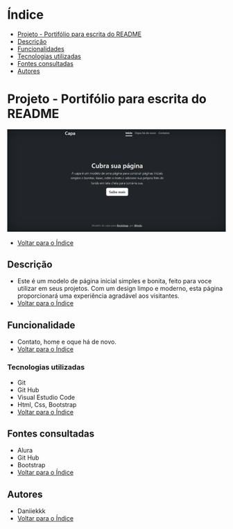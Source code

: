 # Índice

* [Projeto - Portifólio para escrita do README](#projeto---portif%C3%B3lio-para-escrita-do-readme)
* [Descrição](#descri%C3%A7%C3%A3o)
* [Funcionalidades](#funcionalidade)
* [Tecnologias utilizadas](#tecnologias-utilizadas)
* [Fontes consultadas](#fontes-consultadas)
* [Autores](#autores)

 
# Projeto - Portifólio para escrita do README
![imagem](img/capa.png)
* [Voltar para o Índice](#%C3%ADndice)

 
## Descrição
* Este é um modelo de página inicial simples e bonita, feito para voce utilizar em seus projetos. Com um design limpo e moderno, esta página proporcionará uma experiência agradável aos visitantes.
* [Voltar para o Índice](#%C3%ADndice)

 
## Funcionalidade
* Contato, home e oque há de novo.
* [Voltar para o Índice](#%C3%ADndice)

 
### Tecnologias utilizadas
* Git
* Git Hub
* Visual Estudio Code
* Html, Css, Bootstrap
* [Voltar para o Índice](#%C3%ADndice)

 
## Fontes consultadas
* Alura
* Git Hub
* Bootstrap
* [Voltar para o Índice](#%C3%ADndice)

 
## Autores
* Daniiekkk
* [Voltar para o Índice](#%C3%ADndice)
